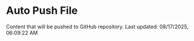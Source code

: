 # Auto Push File

Content that will be pushed to GitHub repository.
Last updated: 08/17/2025, 06:09:22 AM